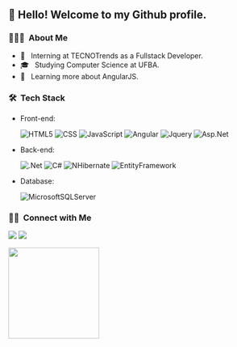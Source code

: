 



<h2> 👋 Hello! Welcome to my Github profile.</h2>

<h3> 👨🏻‍💻 &nbsp;About Me </h3>

- 💼 &nbsp; Interning at TECNOTrends as a Fullstack Developer.
- 🎓 &nbsp; Studying Computer Science at UFBA.
- 🌱 &nbsp; Learning more about AngularJS.

<h3> 🛠 &nbsp;Tech Stack</h3>

- Front-end:
  
  ![HTML5](https://img.shields.io/badge/-HTML5-333333?style=flat&logo=HTML5)
  ![CSS](https://img.shields.io/badge/-CSS-333333?style=flat&logo=CSS3&logoColor=1572B6)
  ![JavaScript](https://img.shields.io/badge/-JavaScript-333333?style=flat&logo=javascript)
  ![Angular](https://img.shields.io/badge/Angular-333333?style=flat&logo=angular&logoColor=red)
  ![Jquery](https://img.shields.io/badge/jQuery-333333?style=flat&logo=jquery&logoColor=white)
  ![Asp.Net](https://img.shields.io/badge/ASP.NET-333333?style=flat)
  
- Back-end:
  
  ![.Net](https://img.shields.io/badge/.NET-333333?style=flat&logo=.net&logoColor=white)
  ![C#](https://img.shields.io/badge/C%23-333333?style=flat)
  ![NHibernate](https://img.shields.io/badge/NHibernate-333333?style=flat)
  ![EntityFramework](https://img.shields.io/badge/EntityFramework-333333?style=flat)
- Database:
  
  ![MicrosoftSQLServer](https://img.shields.io/badge/SQL%20Server-333333?style=flat&logo=microsoft%20sql%20server&logoColor=white)


<h3> 🤝🏻 &nbsp;Connect with Me </h3>

<a href="https://www.linkedin.com/in/caio-miranda-183112204/"><img loading="lazy" src="https://img.shields.io/badge/-LinkedIn-%230077B5?style=for-the-badge&logo=linkedin&logoColor=white" target="_blank"></a>
<a href="mailto:contato.caiomp@gmail.com"><img loading="lazy" src="https://img.shields.io/badge/Gmail-D14836?style=for-the-badge&logo=gmail&logoColor=white" target="_blank"></a>
</p>

<div>
<a href="https://github.com/caiowmp">
<img loading="lazy" height="180em" src="https://github-readme-stats.vercel.app/api/top-langs/?username=caiowmp&layout=compact&langs_count=7&theme=dracula"/>
<!--<img loading="lazy" height="180em" src="https://github-readme-stats.vercel.app/api?username=caiowmp&show_icons=true&theme=dracula&include_all_commits=true&count_private=true"/>!-->
</div>
